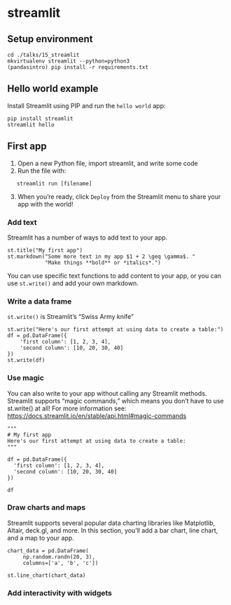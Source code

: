 # streamlit
## Setup environment
```
cd ./talks/15_streamlit
mkvirtualenv streamlit --python=python3
(pandasintro) pip install -r requirements.txt
```

## Hello world example
Install Streamlit using PIP and run the `hello world` app:
```
pip install streamlit
streamlit hello
``` 

## First app
1. Open a new Python file, import streamlit, and write some code 
2. Run the file with:
```
   streamlit run [filename]
```
3. When you’re ready, click `Deploy` from the Streamlit menu to share your app with the world!

### Add text
Streamlit has a number of ways to add text to your app.
```
st.title("My first app")
st.markdown("Some more text in my app $1 + 2 \geq \gamma$. "
            "Make things **bold** or *italics*.")
```

You can use specific text functions to add content to your app,
or you can use `st.write()` and add your own markdown.


### Write a data frame
`st.write()` is Streamlit’s “Swiss Army knife”
```
st.write("Here's our first attempt at using data to create a table:")
df = pd.DataFrame({
    'first column': [1, 2, 3, 4],
    'second column': [10, 20, 30, 40]
})
st.write(df)
```

### Use magic
You can also write to your app without calling any Streamlit methods.
Streamlit supports “magic commands,” which means you don’t have to use st.write()
at all!
For more information see: https://docs.streamlit.io/en/stable/api.html#magic-commands

```
"""
# My first app
Here's our first attempt at using data to create a table:
"""

df = pd.DataFrame({
  'first column': [1, 2, 3, 4],
  'second column': [10, 20, 30, 40]
})

df
```

### Draw charts and maps
Streamlit supports several popular data charting libraries like Matplotlib, Altair,
deck.gl, and more. In this section, you’ll add a bar chart, line chart, and a map
to your app.

```
chart_data = pd.DataFrame(
     np.random.randn(20, 3),
     columns=['a', 'b', 'c'])

st.line_chart(chart_data)
```

### Add interactivity with widgets